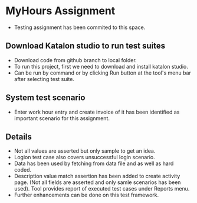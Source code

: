 # MyHours Assignment
* Testing assignment has been commited to this space.

## Download Katalon studio to run test suites
* Download code from github branch to local folder.
* To run this project, first we need to download and install katalon studio.
* Can be run by command or by clicking Run button at the tool's menu bar after selecting test suite.

## System test scenario
* Enter work hour entry and create invoice of it has been identified as important scenario for this assignment.

## Details
* Not all values are asserted but only sample to get an idea.
* Logion test case also covers unsuccessful login scenario.
* Data has been used by fetching from data file and as well as hard coded.
* Description value match assertion has been added to create activity page. (Not all fields are asserted and only samle scenarios has been used).
Tool provides report of executed test cases under Reports menu.
* Further enhancements can be done on this test framework.
